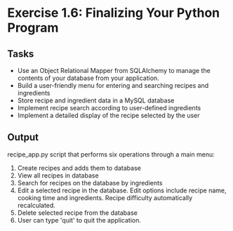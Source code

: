 # Exercise 1.6: Finalizing Your Python Program

## Tasks
- Use an Object Relational Mapper from SQLAlchemy to manage the contents of your database from your application.
- Build a user-friendly menu for entering and searching recipes and ingredients
- Store recipe and ingredient data in a MySQL database
- Implement recipe search according to user-defined ingredients
- Implement a detailed display of the recipe selected by the user

## Output
recipe_app.py script that performs six operations through a main menu:
1. Create recipes and adds them to database
2. View all recipes in database
3. Search for recipes on the database by ingredients
4. Edit a selected recipe in the database. Edit options include recipe name, cooking time and ingredients. Recipe difficulty automatically recalculated.
5. Delete selected recipe from the database
6. User can type 'quit' to quit the application.